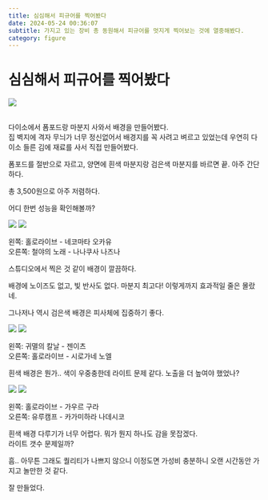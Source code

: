```yaml
---
title: 심심해서 피규어를 찍어봤다
date: 2024-05-24 00:36:07
subtitle: 가지고 있는 장비 총 동원해서 피규어를 멋지게 찍어보는 것에 열중해봤다.
category: figure
---
```


<div class="fit-center">

# 심심해서 피규어를 찍어봤다

<div class="gallery">
  <img src="/images/2024-05-24-figure/6.webp" />
</div>
<br/>

다이소에서 폼포드랑 마분지 사와서 배경을 만들어봤다.  
집 벽지에 격자 무늬가 너무 정신없어서 배경지를 꼭 사려고 벼르고 있었는데 우연히 다이소 들른 김에 재료를 사서 직접 만들어봤다.

폼포드를 절반으로 자르고, 양면에 흰색 마분지랑 검은색 마분지를 바르면 끝. 아주 간단하다.

총 3,500원으로 아주 저렴하다.

어디 한번 성능을 확인해볼까?

</div>

<div class="gallery">
  <img src="/images/2024-05-24-figure/2.webp" />
  <img src="/images/2024-05-24-figure/3.webp" />
</div>

<p class="caption">
  왼쪽: 홀로라이브 - 네코마타 오카유<br/>
  오른쪽: 철야의 노래 - 나나쿠사 나즈나
</p>

<div class="fit-center">

스튜디오에서 찍은 것 같이 배경이 깔끔하다.

배경에 노이즈도 없고, 빛 반사도 없다. 마분지 최고다! 이렇게까지 효과적일 줄은 몰랐네.

그나저나 역시 검은색 배경은 피사체에 집중하기 좋다.

</div>

<div class="gallery">
  <img src="/images/2024-05-24-figure/1.webp" />
  <img src="/images/2024-05-24-figure/5.webp" />
</div>

<p class="caption">
  왼쪽: 귀멸의 칼날 - 젠이츠<br/>
  오른쪽: 홀로라이브 - 시로가네 노엘
</p>

<div class="fit-center">

흰색 배경은 뭔가.. 색이 우중충한데 라이트 문제 같다. 노출을 더 높여야 했었나?

</div>

<div class="gallery">
  <img src="/images/2024-05-24-figure/7.webp" />
  <img src="/images/2024-05-24-figure/4.webp" />
</div>

<p class="caption">
  왼쪽: 홀로라이브 - 가우르 구라<br/>
  오른쪽: 유루캠프 - 카가미하라 나데시코
</p>

<div class="fit-center">

흰색 배경 다루기가 너무 어렵다. 뭐가 뭔지 하나도 감을 못잡겠다.  
라이트 갯수 문제일까?

흠.. 아무튼 그래도 퀄리티가 나쁘지 않으니 이정도면 가성비 충분하니 오랜 시간동안 가지고 놀만한 것 같다.

잘 만들었다.

</div>
